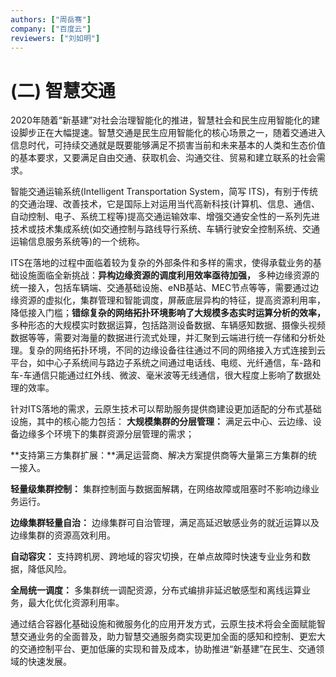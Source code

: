 ```yaml
---
authors: ["周岳骞"]
company: ["百度云"]
reviewers: ["刘如明"]
---
```


# (二)	智慧交通

2020年随着“新基建”对社会治理智能化的推进，智慧社会和民生应用智能化的建设脚步正在大幅提速。智慧交通是民生应用智能化的核心场景之一，随着交通进入信息时代，可持续交通就是既要能够满足不损害当前和未来基本的人类和生态价值的基本要求，又要满足自由交通、获取机会、沟通交往、贸易和建立联系的社会需求。

智能交通运输系统(Intelligent Transportation System，简写 ITS)，有别于传统的交通治理、改善技术，它是国际上对运用当代高新科技(计算机、信息、通信、自动控制、电子、系统工程等)提高交通运输效率、增强交通安全性的一系列先进技术或技术集成系统(如交通控制与路线导行系统、车辆行驶安全控制系统、交通运输信息服务系统等)的一个统称。

ITS在落地的过程中面临着较为复杂的外部条件和多样的需求，使得承载业务的基础设施面临全新挑战：**异构边缘资源的调度利用效率亟待加强，** 多种边缘资源的统一接入，包括车辆端、交通基础设施、eNB基站、MEC节点等等，需要通过边缘资源的虚拟化，集群管理和智能调度，屏蔽底层异构的特征，提高资源利用率，降低接入门槛；**错综复杂的网络拓扑环境影响了大规模多态实时运算分析的效率，** 多种形态的大规模实时数据运算，包括路测设备数据、车辆感知数据、摄像头视频数据等等，需要对海量的数据进行流式处理，并汇聚到云端进行统一存储和分析处理。复杂的网络拓扑环境，不同的边缘设备往往通过不同的网络接入方式连接到云平台，如中心子系统间与路边子系统之间通过电话线、电缆、光纤通信，车-路和车-车通信只能通过红外线、微波、毫米波等无线通信，很大程度上影响了数据处理的效率。

针对ITS落地的需求，云原生技术可以帮助服务提供商建设更加适配的分布式基础设施，其中的核心能力包括：
**大规模集群的分层管理：** 满足云中心、云边缘、设备边缘多个环境下的集群资源分层管理的需求；

**支持第三方集群扩展：**满足运营商、解决方案提供商等大量第三方集群的统一接入。

**轻量级集群控制：** 集群控制面与数据面解耦，在网络故障或阻塞时不影响边缘业务运行。

**边缘集群轻量自治：** 边缘集群可自治管理，满足高延迟敏感业务的就近运算以及边缘集群的资源高效利用。

**自动容灾：** 支持跨机房、跨地域的容灾切换，在单点故障时快速专业业务和数据，降低风险。

**全局统一调度：** 多集群统一调配资源，分布式编排非延迟敏感型和离线运算业务，最大化优化资源利用率。

通过结合容器化基础设施和微服务化的应用开发方式，云原生技术将会全面赋能智慧交通业务的全面普及，助力智慧交通服务商实现更加全面的感知和控制、更宏大的交通控制平台、更加低廉的实现和普及成本，协助推进“新基建”在民生、交通领域的快速发展。


